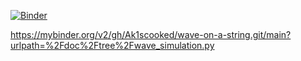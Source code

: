 [![Binder](https://mybinder.org/badge_logo.svg)](https://mybinder.org/v2/gh/Ak1scooked/wave-on-a-string/main?filepath=wave_simulation.py)

https://mybinder.org/v2/gh/Ak1scooked/wave-on-a-string.git/main?urlpath=%2Fdoc%2Ftree%2Fwave_simulation.py
